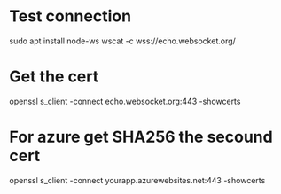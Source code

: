# Test connection
sudo apt install node-ws
wscat -c wss://echo.websocket.org/

# Get the cert
openssl s_client -connect echo.websocket.org:443 -showcerts

# For azure get SHA256 the secound cert
openssl s_client -connect yourapp.azurewebsites.net:443 -showcerts